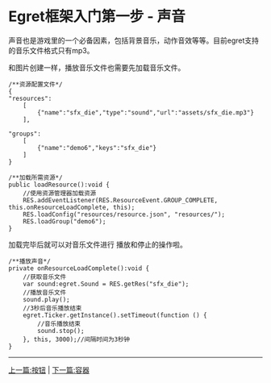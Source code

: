 Egret框架入门第一步 - 声音
===============

声音也是游戏里的一个必备因素，包括背景音乐，动作音效等等。目前egret支持的音乐文件格式只有mp3。

和图片创建一样，播放音乐文件也需要先加载音乐文件。

```
/**资源配置文件*/
{
"resources":
    [
        {"name":"sfx_die","type":"sound","url":"assets/sfx_die.mp3"}
    ],

"groups":
    [
        {"name":"demo6","keys":"sfx_die"}
    ]
}

/**加载所需资源*/
public loadResource():void {
    //使用资源管理器加载资源
    RES.addEventListener(RES.ResourceEvent.GROUP_COMPLETE, this.onResourceLoadComplete, this);
    RES.loadConfig("resources/resource.json", "resources/");
    RES.loadGroup("demo6");
}
```

加载完毕后就可以对音乐文件进行 播放和停止的操作啦。
```
/**播放声音*/
private onResourceLoadComplete():void {
    //获取音乐文件
    var sound:egret.Sound = RES.getRes("sfx_die");
    //播放音乐文件
    sound.play();
    //3秒后音乐播放结束
    egret.Ticker.getInstance().setTimeout(function () {
        //音乐播放结束
        sound.stop();
    }, this, 3000);//间隔时间为3秒钟
}

```

- - -

[上一篇:按钮](https://github.com/NeoGuo/html5-documents/blob/master/egret/05-button.md)
| [下一篇:容器](https://github.com/NeoGuo/html5-documents/blob/master/egret/07-container.md)
